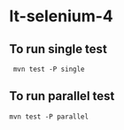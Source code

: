 # lt-selenium-4
## To run single test
``` mvn test -P single```
## To run parallel test
```mvn test -P parallel```
